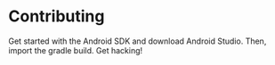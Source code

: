 # Contributing

Get started with the Android SDK and download Android Studio. Then, import the gradle build.
 Get hacking!
